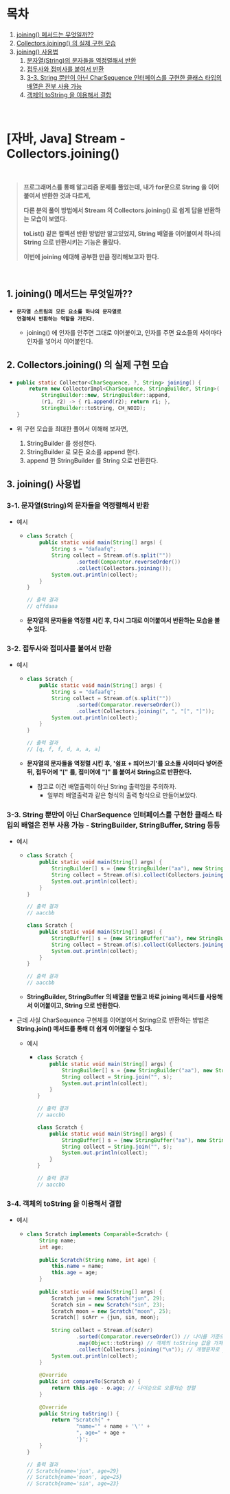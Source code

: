 # 목차

1. [joining() 메서드는 무엇일까??](#1-joining-메서드는-무엇일까) <br/>
2. [Collectors.joining() 의 실제 구현 모습](#2-collectorsjoining-의-실제-구현-모습) <br/>
3. [joining() 사용법](#3-joining-사용법) <br/>
    1. [문자열(String)의 문자들을 역정렬해서 반환](#3-1-문자열string의-문자들을-역정렬해서-반환) <br/>
    2. [접두사와 접미사를 붙여서 반환](#3-2-접두사와-접미사를-붙여서-반환) <br/>
    3. [3-3. String 뿐만이 아닌 CharSequence 인터페이스를 구현한 클래스 타입의 배열은 전부 사용 가능](#3-3-string-뿐만이-아닌-charsequence-인터페이스를-구현한-클래스-타입의-배열은-전부-사용-가능---stringbuilder-stringbuffer-string-등등) <br/>
    4. [객체의 toString 을 이용해서 결합](#3-4-객체의-tostring-을-이용해서-결합) <br/>

<br/>

# [자바, Java] Stream - Collectors.joining()

<br/>

> **프로그래머스를 통해 알고리즘 문제를 풀었는데, 내가 for문으로 String 을 이어 붙여서 반환한 것과 다르게,**
>
> **다른 분의 풀이 방법에서 Stream 의 Collectors.joining() 로 쉽게 답을 반환하는 모습이 보였다.**
>
> **toList() 같은 컬렉션 반환 방법만 알고있었지, String 배열을 이어붙여서 하나의 String 으로 반환시키는 기능은 몰랐다.**
>
> **이번에 joining 에대해 공부한 만큼 정리해보고자 한다.**

<br/>

## 1. joining() 메서드는 무엇일까??

- <code><strong>문자열 스트림의 모든 요소를 하나의 문자열로 연결해서 반환하는 역할을 가진다.</strong></code>

  - joining() 에 인자를 안주면 그대로 이어붙이고, 인자를 주면 요소들의 사이마다 인자를 넣어서 이어붙인다.

    


## 2. Collectors.joining() 의 실제 구현 모습

- ```java
  public static Collector<CharSequence, ?, String> joining() {
      return new CollectorImpl<CharSequence, StringBuilder, String>(
          StringBuilder::new, StringBuilder::append,
          (r1, r2) -> { r1.append(r2); return r1; },
          StringBuilder::toString, CH_NOID);
  }
  ```

- 위 구현 모습을 최대한 풀어서 이해해 보자면,

  1. StringBuilder 를 생성한다.
  2. StringBuilder 로 모든 요소를 append 한다.
  3. append 한 StringBuilder 를 String 으로 반환한다.



## 3. joining() 사용법

### 3-1. 문자열(String)의 문자들을 역정렬해서 반환

- 예시

  - ```java
    class Scratch {
        public static void main(String[] args) {
            String s = "dafaafq";
            String collect = Stream.of(s.split(""))
                    .sorted(Comparator.reverseOrder())
                    .collect(Collectors.joining());
            System.out.println(collect);
        }
    }
    
    // 출력 결과
    // qffdaaa
    ```

  - **문자열의 문자들을 역정렬 시킨 후, 다시 그대로 이어붙여서 반환하는 모습을 볼 수 있다.**

    

### 3-2. 접두사와 접미사를 붙여서 반환

- 예시

  - ```java
    class Scratch {
        public static void main(String[] args) {
            String s = "dafaafq";
            String collect = Stream.of(s.split(""))
                    .sorted(Comparator.reverseOrder())
                    .collect(Collectors.joining(", ", "[", "]"));
            System.out.println(collect);
        }
    }
    
    // 출력 결과
    // [q, f, f, d, a, a, a]
    ```

  - **문자열의 문자들을 역정렬 시킨 후, '쉼표 + 띄어쓰기'를 요소들 사이마다 넣어준 뒤, 접두어에 "[" 를, 접미어에 "]" 를 붙여서 String으로 반환한다.**

    - 참고로 이건 배열출력이 아닌 String 출력임을 주의하자.
      - 일부러 배열출력과 같은 형식의 출력 형식으로 만들어보았다.

        

### 3-3. String 뿐만이 아닌 CharSequence 인터페이스를 구현한 클래스 타입의 배열은 전부 사용 가능 - StringBuilder, StringBuffer, String 등등

- 예시

  - ```java
    class Scratch {
        public static void main(String[] args) {
            StringBuilder[] s = {new StringBuilder("aa"), new StringBuilder("cc"), new StringBuilder("bb")};
            String collect = Stream.of(s).collect(Collectors.joining());
            System.out.println(collect);
        }
    }
    
    // 출력 결과
    // aaccbb
    
    class Scratch {
        public static void main(String[] args) {
            StringBuffer[] s = {new StringBuffer("aa"), new StringBuffer("cc"), new StringBuffer("bb")};
            String collect = Stream.of(s).collect(Collectors.joining());
            System.out.println(collect);
        }
    }
    
    // 출력 결과
    // aaccbb
    ```

  - **StringBuilder, StringBuffer 의 배열을 만들고 바로 joining 메서드를 사용해서 이어붙이고, String 으로 반환한다.**

    

- 근데 사실 CharSequence 구현체를 이어붙여서 String으로 반환하는 방법은 **String.join() 메서드를 통해 더 쉽게 이어붙일 수 있다.**

  - 예시

    - ```java
      class Scratch {
          public static void main(String[] args) {
              StringBuilder[] s = {new StringBuilder("aa"), new StringBuilder("cc"), new StringBuilder("bb")};
              String collect = String.join("", s);
              System.out.println(collect);
          }
      }
      
      // 출력 결과
      // aaccbb
      
      class Scratch {
          public static void main(String[] args) {
              StringBuffer[] s = {new StringBuffer("aa"), new StringBuffer("cc"), new StringBuffer("bb")};
              String collect = String.join("", s);
              System.out.println(collect);
          }
      }
      
      // 출력 결과
      // aaccbb
      ```

      

### 3-4. 객체의 toString 을 이용해서 결합

- 예시

  - ```java
    class Scratch implements Comparable<Scratch> {
        String name;
        int age;
        
        public Scratch(String name, int age) {
            this.name = name;
            this.age = age;
        }
        
        public static void main(String[] args) {
            Scratch jun = new Scratch("jun", 29);
            Scratch sin = new Scratch("sin", 23);
            Scratch moon = new Scratch("moon", 25);
            Scratch[] scArr = {jun, sin, moon};
        
            String collect = Stream.of(scArr)
                    .sorted(Comparator.reverseOrder()) // 나이를 기준으로 내림차순 정렬을 한다.
                    .map(Object::toString) // 객체의 toString 값을 가져온다.
                    .collect(Collectors.joining("\n")); // 개행문자로 joining 한다.
            System.out.println(collect);
        }
        
        @Override
        public int compareTo(Scratch o) {
            return this.age - o.age; // 나이순으로 오름차순 정렬
        }
        
        @Override
        public String toString() {
            return "Scratch{" +
                    "name='" + name + '\'' +
                    ", age=" + age +
                    '}';
        }
    }
    
    // 출력 결과
    // Scratch{name='jun', age=29}
    // Scratch{name='moon', age=25}
    // Scratch{name='sin', age=23}
    ```

    